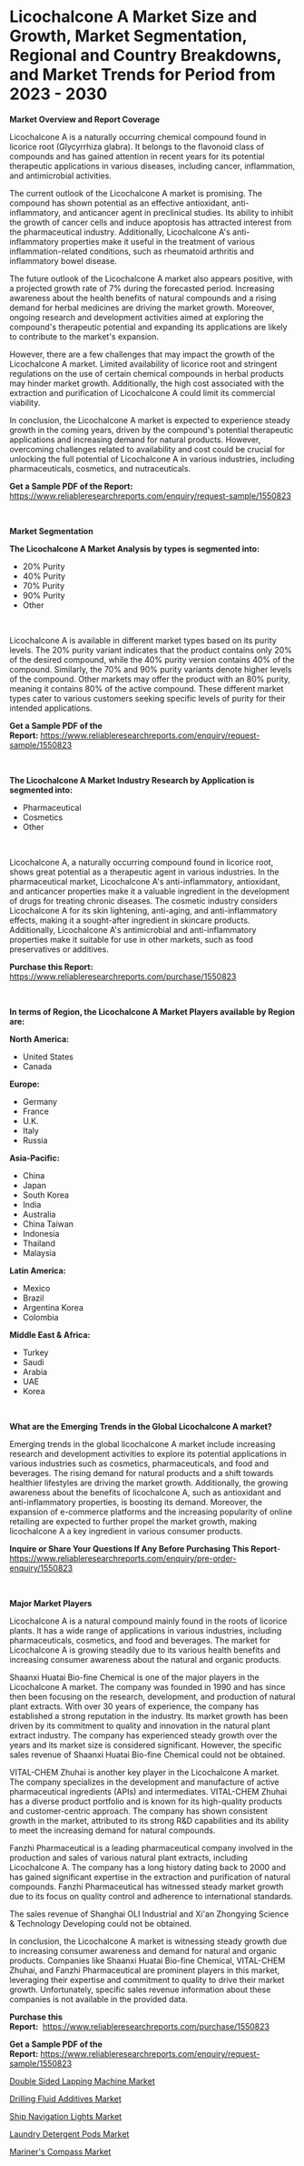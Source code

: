 <p><h1>Licochalcone A Market Size and Growth, Market Segmentation, Regional and Country Breakdowns, and Market Trends for Period from 2023 -  2030</h1></p><p><strong>Market Overview and Report Coverage</strong></p>
<p><p>Licochalcone A is a naturally occurring chemical compound found in licorice root (Glycyrrhiza glabra). It belongs to the flavonoid class of compounds and has gained attention in recent years for its potential therapeutic applications in various diseases, including cancer, inflammation, and antimicrobial activities.</p><p>The current outlook of the Licochalcone A market is promising. The compound has shown potential as an effective antioxidant, anti-inflammatory, and anticancer agent in preclinical studies. Its ability to inhibit the growth of cancer cells and induce apoptosis has attracted interest from the pharmaceutical industry. Additionally, Licochalcone A's anti-inflammatory properties make it useful in the treatment of various inflammation-related conditions, such as rheumatoid arthritis and inflammatory bowel disease.</p><p>The future outlook of the Licochalcone A market also appears positive, with a projected growth rate of 7% during the forecasted period. Increasing awareness about the health benefits of natural compounds and a rising demand for herbal medicines are driving the market growth. Moreover, ongoing research and development activities aimed at exploring the compound's therapeutic potential and expanding its applications are likely to contribute to the market's expansion.</p><p>However, there are a few challenges that may impact the growth of the Licochalcone A market. Limited availability of licorice root and stringent regulations on the use of certain chemical compounds in herbal products may hinder market growth. Additionally, the high cost associated with the extraction and purification of Licochalcone A could limit its commercial viability.</p><p>In conclusion, the Licochalcone A market is expected to experience steady growth in the coming years, driven by the compound's potential therapeutic applications and increasing demand for natural products. However, overcoming challenges related to availability and cost could be crucial for unlocking the full potential of Licochalcone A in various industries, including pharmaceuticals, cosmetics, and nutraceuticals.</p></p>
<p><strong>Get a Sample PDF of the Report:</strong> <a href="https://www.reliableresearchreports.com/enquiry/request-sample/1550823">https://www.reliableresearchreports.com/enquiry/request-sample/1550823</a></p>
<p>&nbsp;</p>
<p><strong>Market Segmentation</strong></p>
<p><strong>The Licochalcone A Market Analysis by types is segmented into:</strong></p>
<p><ul><li>20% Purity</li><li>40% Purity</li><li>70% Purity</li><li>90% Purity</li><li>Other</li></ul></p>
<p>&nbsp;</p>
<p><p>Licochalcone A is available in different market types based on its purity levels. The 20% purity variant indicates that the product contains only 20% of the desired compound, while the 40% purity version contains 40% of the compound. Similarly, the 70% and 90% purity variants denote higher levels of the compound. Other markets may offer the product with an 80% purity, meaning it contains 80% of the active compound. These different market types cater to various customers seeking specific levels of purity for their intended applications.</p></p>
<p><strong>Get a Sample PDF of the Report:</strong>&nbsp;<a href="https://www.reliableresearchreports.com/enquiry/request-sample/1550823">https://www.reliableresearchreports.com/enquiry/request-sample/1550823</a></p>
<p>&nbsp;</p>
<p><strong>The Licochalcone A Market Industry Research by Application is segmented into:</strong></p>
<p><ul><li>Pharmaceutical</li><li>Cosmetics</li><li>Other</li></ul></p>
<p>&nbsp;</p>
<p><p>Licochalcone A, a naturally occurring compound found in licorice root, shows great potential as a therapeutic agent in various industries. In the pharmaceutical market, Licochalcone A's anti-inflammatory, antioxidant, and anticancer properties make it a valuable ingredient in the development of drugs for treating chronic diseases. The cosmetic industry considers Licochalcone A for its skin lightening, anti-aging, and anti-inflammatory effects, making it a sought-after ingredient in skincare products. Additionally, Licochalcone A's antimicrobial and anti-inflammatory properties make it suitable for use in other markets, such as food preservatives or additives.</p></p>
<p><strong>Purchase this Report:</strong>&nbsp; <a href="https://www.reliableresearchreports.com/purchase/1550823">https://www.reliableresearchreports.com/purchase/1550823</a></p>
<p>&nbsp;</p>
<p><strong>In terms of Region, the Licochalcone A Market Players available by Region are:</strong></p>
<p>
    <p> <strong> North America: </strong>
        <ul>
            <li>United States</li>
            <li>Canada</li>
        </ul>
        </p> 
    <p> <strong> Europe: </strong>
        <ul>
            <li>Germany</li>
            <li>France</li>
            <li>U.K.</li>
            <li>Italy</li>
            <li>Russia</li>
        </ul>
        </p> 
    <p> <strong> Asia-Pacific: </strong>
        <ul>
            <li>China</li>
            <li>Japan</li>
            <li>South Korea</li>
            <li>India</li>
            <li>Australia</li>
            <li>China Taiwan</li>
            <li>Indonesia</li>
            <li>Thailand</li>
            <li>Malaysia</li>
        </ul>
        </p> 
    <p> <strong> Latin America: </strong>
        <ul>
            <li>Mexico</li>
            <li>Brazil</li>
            <li>Argentina Korea</li>
            <li>Colombia</li>
        </ul>
        </p> 
    <p> <strong> Middle East & Africa: </strong>
        <ul>
            <li>Turkey</li>
            <li>Saudi</li>
            <li>Arabia</li>
            <li>UAE</li>
            <li>Korea</li>
        </ul>
    </p>
    </p>
<p>&nbsp;</p>
<p><strong>What are the Emerging Trends in the Global Licochalcone A market?</strong></p>
<p><p>Emerging trends in the global licochalcone A market include increasing research and development activities to explore its potential applications in various industries such as cosmetics, pharmaceuticals, and food and beverages. The rising demand for natural products and a shift towards healthier lifestyles are driving the market growth. Additionally, the growing awareness about the benefits of licochalcone A, such as antioxidant and anti-inflammatory properties, is boosting its demand. Moreover, the expansion of e-commerce platforms and the increasing popularity of online retailing are expected to further propel the market growth, making licochalcone A a key ingredient in various consumer products.</p></p>
<p><strong>Inquire or Share Your Questions If Any Before Purchasing This Report</strong>- <a href="https://www.reliableresearchreports.com/enquiry/pre-order-enquiry/1550823">https://www.reliableresearchreports.com/enquiry/pre-order-enquiry/1550823</a></p>
<p>&nbsp;</p>
<p><strong>Major Market Players</strong></p>
<p><p>Licochalcone A is a natural compound mainly found in the roots of licorice plants. It has a wide range of applications in various industries, including pharmaceuticals, cosmetics, and food and beverages. The market for Licochalcone A is growing steadily due to its various health benefits and increasing consumer awareness about the natural and organic products.</p><p>Shaanxi Huatai Bio-fine Chemical is one of the major players in the Licochalcone A market. The company was founded in 1990 and has since then been focusing on the research, development, and production of natural plant extracts. With over 30 years of experience, the company has established a strong reputation in the industry. Its market growth has been driven by its commitment to quality and innovation in the natural plant extract industry. The company has experienced steady growth over the years and its market size is considered significant. However, the specific sales revenue of Shaanxi Huatai Bio-fine Chemical could not be obtained.</p><p>VITAL-CHEM Zhuhai is another key player in the Licochalcone A market. The company specializes in the development and manufacture of active pharmaceutical ingredients (APIs) and intermediates. VITAL-CHEM Zhuhai has a diverse product portfolio and is known for its high-quality products and customer-centric approach. The company has shown consistent growth in the market, attributed to its strong R&D capabilities and its ability to meet the increasing demand for natural compounds.</p><p>Fanzhi Pharmaceutical is a leading pharmaceutical company involved in the production and sales of various natural plant extracts, including Licochalcone A. The company has a long history dating back to 2000 and has gained significant expertise in the extraction and purification of natural compounds. Fanzhi Pharmaceutical has witnessed steady market growth due to its focus on quality control and adherence to international standards.</p><p>The sales revenue of Shanghai OLI Industrial and Xi'an Zhongying Science & Technology Developing could not be obtained.</p><p>In conclusion, the Licochalcone A market is witnessing steady growth due to increasing consumer awareness and demand for natural and organic products. Companies like Shaanxi Huatai Bio-fine Chemical, VITAL-CHEM Zhuhai, and Fanzhi Pharmaceutical are prominent players in this market, leveraging their expertise and commitment to quality to drive their market growth. Unfortunately, specific sales revenue information about these companies is not available in the provided data.</p></p>
<p><strong>Purchase this Report:</strong>&nbsp;&nbsp;<a href="https://www.reliableresearchreports.com/purchase/1550823">https://www.reliableresearchreports.com/purchase/1550823</a></p>
<p></p>
<p><strong>Get a Sample PDF of the Report:</strong>&nbsp;<a href="https://www.reliableresearchreports.com/enquiry/request-sample/1550823">https://www.reliableresearchreports.com/enquiry/request-sample/1550823</a></p>
<p><p><a href="https://medium.com/@kiannoel89776554/double-sided-lapping-machine-market-insights-into-market-cagr-market-trends-and-growth-670aca777854">Double Sided Lapping Machine Market</a></p><p><a href="https://github.com/FassouRP/Market-Research-Report-List-1/blob/main/drilling-fluid-additives-market.md">Drilling Fluid Additives Market</a></p><p><a href="https://medium.com/@wadeodinnn745/ship-navigation-lights-market-analysis-and-sze-forecasted-for-period-from-2023-to-2030-02c4ee5be946">Ship Navigation Lights Market</a></p><p><a href="https://github.com/ashepherd82/Market-Research-Report-List-1/blob/main/laundry-detergent-pods-market.md">Laundry Detergent Pods Market</a></p><p><a href="https://medium.com/@ziansann43365/decoding-mariners-compass-market-metrics-market-share-trends-and-growth-patterns-477e0b68d360">Mariner's Compass Market</a></p></p>